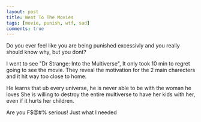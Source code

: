 ```yaml
---
layout: post
title: Went To The Movies
tags: [movie, punish, wtf, sad]
comments: true
---
```

Do you ever feel like you are being punished excessivly and you really should know why, but you dont?   
   
I went to see "Dr Strange: Into the Multiverse", It only took 10 min to regret going to see the movie. 
They reveal the motivation for the 2 main charecters and it hit way too close to home.   
   
He learns that ub every universe, he is never able to be with the woman he loves
She is willing to destroy the entire multiverse to have her kids with her, even if it hurts her children.
   
Are you F$@#% serious! Just what I needed